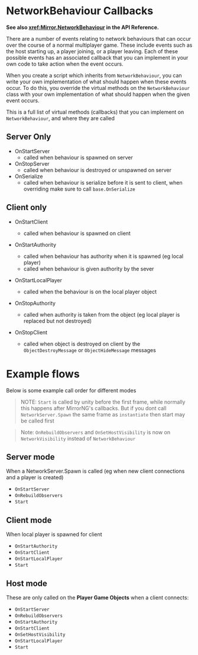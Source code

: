 # NetworkBehaviour Callbacks

**See also <xref:Mirror.NetworkBehaviour> in the API Reference.**

There are a number of events relating to network behaviours that can occur over the course of a normal multiplayer game. These include events such as the host starting up, a player joining, or a player leaving. Each of these possible events has an associated callback that you can implement in your own code to take action when the event occurs.

When you create a script which inherits from `NetworkBehaviour`, you can write your own implementation of what should happen when these events occur. To do this, you override the virtual methods on the `NetworkBehaviour` class with your own implementation of what should happen when the given event occurs.

This is a full list of virtual methods (callbacks) that you can implement on `NetworkBehaviour`, and where they are called

## Server Only

- OnStartServer
    - called when behaviour is spawned on server
- OnStopServer
    - called when behaviour is destroyed or unspawned on server
- OnSerialize
    - called when behaviour is serialize before it is sent to client, when overriding make sure to call `base.OnSerialize`

## Client only

- OnStartClient
    - called when behaviour is spawned on client 
- OnStartAuthority
    - called when behaviour has authority when it is spawned (eg local player)
    - called when behaviour is given authority by the sever
- OnStartLocalPlayer
    - called when the behaviour is on the local player object

- OnStopAuthority
    - called when authority is taken from the object (eg local player is replaced but not destroyed)
- OnStopClient
    - called when object is destroyed on client by the `ObjectDestroyMessage` or `ObjectHideMessage` messages


# Example flows 

Below is some example call order for different modes

> NOTE: `Start` is called by unity before the first frame, while normally this happens after MirrorNG's callbacks. But if you dont call ` NetworkServer.Spawn` the same frame as `instantiate` then start may be called first

> Note: `OnRebuildObservers` and `OnSetHostVisibility` is now on `NetworkVisibility` instead of `NetworkBehaviour`

## Server mode

When a NetworkServer.Spawn is called (eg when new client connections and a player is created)
-   `OnStartServer`
-   `OnRebuildObservers`
-   `Start`

## Client mode

When local player is spawned for client
-   `OnStartAuthority`
-   `OnStartClient`
-   `OnStartLocalPlayer`
-   `Start`

## Host mode

These are only called on the **Player Game Objects** when a client connects:
-   `OnStartServer`
-   `OnRebuildObservers`
-   `OnStartAuthority`
-   `OnStartClient`
-   `OnSetHostVisibility`
-   `OnStartLocalPlayer`
-   `Start` 
